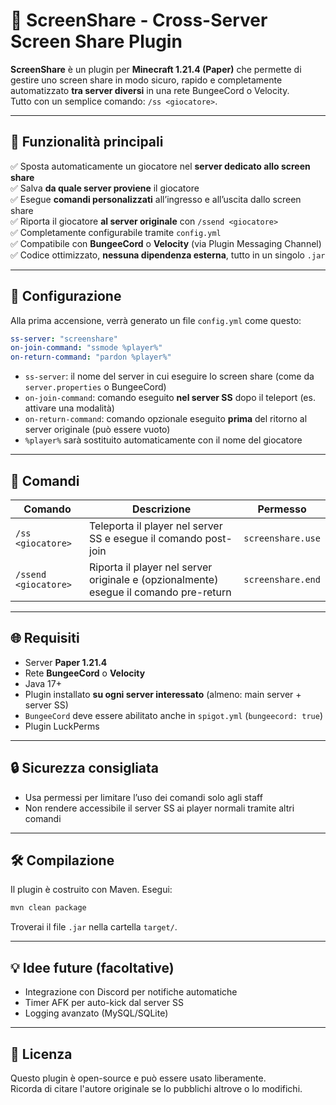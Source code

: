 # 🎥 ScreenShare - Cross-Server Screen Share Plugin

**ScreenShare** è un plugin per **Minecraft 1.21.4 (Paper)** che permette di gestire uno screen share in modo sicuro, rapido e completamente automatizzato **tra server diversi** in una rete BungeeCord o Velocity.  
Tutto con un semplice comando: `/ss <giocatore>`.

---

## 🔧 Funzionalità principali

✅ Sposta automaticamente un giocatore nel **server dedicato allo screen share**  
✅ Salva **da quale server proviene** il giocatore  
✅ Esegue **comandi personalizzati** all’ingresso e all’uscita dallo screen share  
✅ Riporta il giocatore **al server originale** con `/ssend <giocatore>`  
✅ Completamente configurabile tramite `config.yml`  
✅ Compatibile con **BungeeCord** o **Velocity** (via Plugin Messaging Channel)  
✅ Codice ottimizzato, **nessuna dipendenza esterna**, tutto in un singolo `.jar`

---

## 📁 Configurazione

Alla prima accensione, verrà generato un file `config.yml` come questo:

```yaml
ss-server: "screenshare"
on-join-command: "ssmode %player%"
on-return-command: "pardon %player%"
```

- `ss-server`: il nome del server in cui eseguire lo screen share (come da `server.properties` o BungeeCord)
- `on-join-command`: comando eseguito **nel server SS** dopo il teleport (es. attivare una modalità)
- `on-return-command`: comando opzionale eseguito **prima** del ritorno al server originale (può essere vuoto)
- `%player%` sarà sostituito automaticamente con il nome del giocatore

---

## 💬 Comandi

| Comando | Descrizione | Permesso |
|--------|-------------|----------|
| `/ss <giocatore>` | Teleporta il player nel server SS e esegue il comando post-join | `screenshare.use` |
| `/ssend <giocatore>` | Riporta il player nel server originale e (opzionalmente) esegue il comando pre-return | `screenshare.end` |

---

## 🌐 Requisiti

- Server **Paper 1.21.4**
- Rete **BungeeCord** o **Velocity**
- Java 17+
- Plugin installato **su ogni server interessato** (almeno: main server + server SS)
- `BungeeCord` deve essere abilitato anche in `spigot.yml` (`bungeecord: true`)
- Plugin LuckPerms
---

## 🔒 Sicurezza consigliata

- Usa permessi per limitare l’uso dei comandi solo agli staff
- Non rendere accessibile il server SS ai player normali tramite altri comandi

---

## 🛠️ Compilazione

Il plugin è costruito con Maven. Esegui:

```bash
mvn clean package
```

Troverai il file `.jar` nella cartella `target/`.

---

## 💡 Idee future (facoltative)

- Integrazione con Discord per notifiche automatiche
- Timer AFK per auto-kick dal server SS
- Logging avanzato (MySQL/SQLite)

---

## 📃 Licenza

Questo plugin è open-source e può essere usato liberamente.  
Ricorda di citare l'autore originale se lo pubblichi altrove o lo modifichi.
